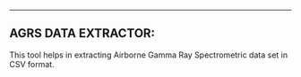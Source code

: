 --------------------
AGRS DATA EXTRACTOR:
--------------------

This tool helps in extracting Airborne Gamma Ray Spectrometric data set in
CSV format.
